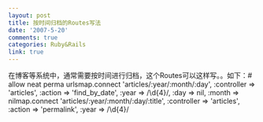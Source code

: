 ```yaml
---
layout: post
title: 按时间归档的Routes写法
date: '2007-5-20'
comments: true
categories: Ruby&Rails
link: true
---
```

在博客等系统中，通常需要按时间进行归档，这个Routes可以这样写。。如下：# allow neat perma urlsmap.connect 'articles/:year/:month/:day', :controller  =&gt; 'articles',      :action =&gt; 'find_by_date',      :year =&gt; /\d{4}/, :day =&gt; nil, :month =&gt; nilmap.connect 'articles/:year/:month/:day/:title', :controller  =&gt; 'articles',      :action =&gt; 'permalink', :year =&gt; /\d{4}/
